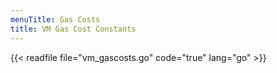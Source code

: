 ```yaml
---
menuTitle: Gas Costs
title: VM Gas Cost Constants
---
```


{{< readfile file="vm_gascosts.go" code="true" lang="go" >}}
